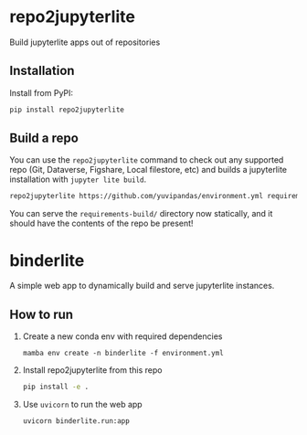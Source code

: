 # repo2jupyterlite

Build jupyterlite apps out of repositories

## Installation

Install from PyPI:

```bash
pip install repo2jupyterlite
```

## Build a repo

You can use the `repo2jupyterlite` command to check out any supported repo
(Git, Dataverse, Figshare, Local filestore, etc) and builds a jupyterlite
installation with `jupyter lite build`.

```bash
repo2jupyterlite https://github.com/yuvipandas/environment.yml requirements-build
```

You can serve the `requirements-build/` directory now statically, and it should
have the contents of the repo be present!

# binderlite

A simple web app to dynamically build and serve jupyterlite instances.

## How to run

1. Create a new conda env with required dependencies

   ```
   mamba env create -n binderlite -f environment.yml
   ```

2. Install repo2jupyterlite from this repo

   ```bash
   pip install -e .
   ```

3. Use `uvicorn` to run the web app

   ```bash
   uvicorn binderlite.run:app
   ```
